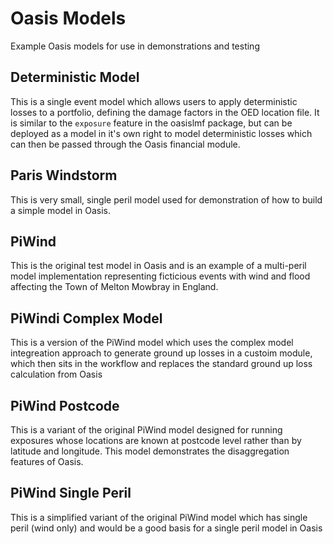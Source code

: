 # Oasis Models
Example Oasis models for use in demonstrations and testing


## Deterministic Model
This is a single event model which allows users to apply deterministic losses to a portfolio, defining the damage factors in the OED location file. It is similar to the `exposure` feature in the oasislmf package, but can be deployed as a model in it's own right to model deterministic losses which can then be passed through the Oasis financial module.

## Paris Windstorm
This is very small, single peril model used for demonstration of how to build a simple model in Oasis.

## PiWind
This is the original test model in Oasis and is an example of a multi-peril model implementation representing ficticious events with wind and flood affecting the Town of Melton Mowbray in England.

## PiWindi Complex Model
This is a version of the PiWind model which uses the complex model integreation approach to generate ground up losses in a custoim module, which then sits in the workflow and replaces the standard ground up loss calculation from Oasis

## PiWind Postcode
This is a variant of the original PiWind model designed for running exposures whose locations are known at postcode level rather than by latitude and longitude. This model demonstrates the disaggregation features of Oasis.

## PiWind Single Peril
This is a simplified variant of the original PiWind model which has single peril (wind only) and would be a good basis for a single peril model in Oasis
